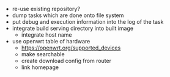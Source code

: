 - re-use existing repository?
- dump tasks which are done onto file system
- put debug and execution information into the log of the task
- integrate build serving directory into built image
  - integrate host name
- use openwrt table of hardware
  - https://openwrt.org/supported_devices
  - make searchable
  - create download config from router
  - link homepage

